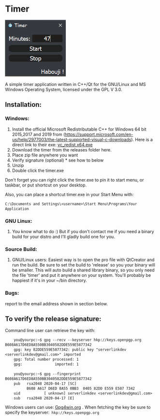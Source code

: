 # Timer

![](screenshot.png)

A simple timer application written in C++/Qt for the GNU/Linux and MS Windows Operating System, licensed under the GPL V 3.0.


## Installation:

### Windows:
1. Install the official Microsoft Redistributable C++ for Windows 64 bit 2015,2017 and 2019 from (https://support.microsoft.com/en-us/help/2977003/the-latest-supported-visual-c-downloads).  Here is a direct link to their exe: [vc_redist.x64.exe](https://aka.ms/vs/16/release/vc_redist.x64.exe)
2. Download the timer from the releases folder here.
3. Place zip file anywhere you want
4. Verify signature (optional) * see how to below
5. Unzip
6. Double click the timer.exe

Don't forget you can right click the timer.exe to pin it to start menu, or taskbar, or put shortcut on your desktop.

Also, you can place a shortcut timer.exe in your Start Menu with:

```
C:\Documents and Settings\<username>\Start Menu\Programs\Your Application
```

### GNU Linux:
1. You know what to do :) But if you don't contact me if you need a binary build for your distro and I'll gladly build one for you.

### Source Build:
1. GNU/Linux users: Easiest way is to open the pro file with QtCreator and run the build.  Be sure to set the build to 'release' so you your binary will be smaller.  This will auto build a shared library binary, so you only need the file 'timer' and put it anywhere on your system.  You'll probably be happiest if it's in your ~/bin directory.

### Bugs:
report to the email address shown in section below.

## To verify the release signature:

Command line user can retrieve the key with:

```
    you@yourpc:~$ gpg --recv --keyserver hkp://keys.openpgp.org B608A617D6ED8A550BB3040582DDE559E5877342 
    gpg: key 82DDE559E5877342: public key "serverlinkdev <serverlinkdev@gmail.com>" imported
    gpg: Total number processed: 1
    gpg:               imported: 1

    you@yourpc:~$ gpg --fingerprint B608A617D6ED8A550BB3040582DDE559E5877342
    pub   rsa2048 2020-04-17 [SC]
          B608 A617 D6ED 8A55 0BB3  0405 82DD E559 E587 7342
    uid           [ unknown] serverlinkdev <serverlinkdev@gmail.com>
    sub   rsa2048 2020-04-17 [E]
```

Windows users can use: [Gpg4win.org](https://gpg4win.org/index.html) .  When fetching the key be sure to specify the keyserver:``` hkp://keys.openpgp.org```